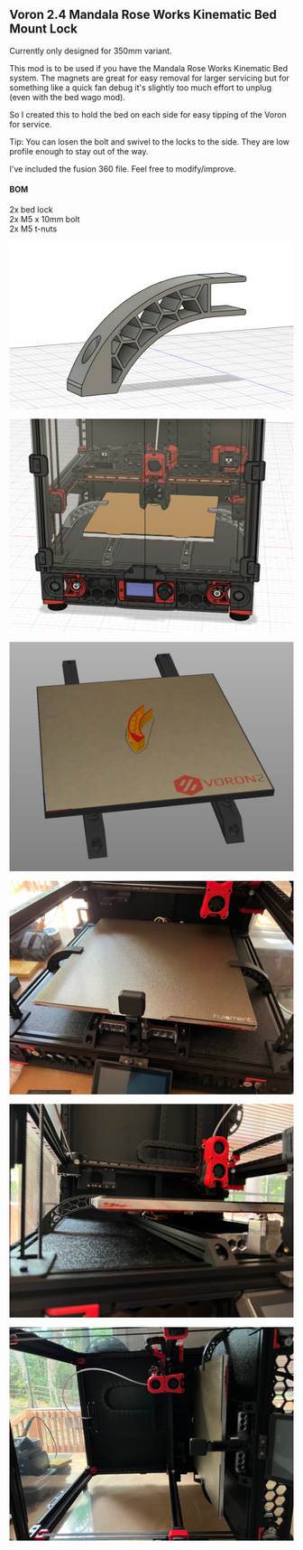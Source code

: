 ## Voron 2.4 Mandala Rose Works Kinematic Bed Mount Lock

Currently only designed for 350mm variant.

This mod is to be used if you have the Mandala Rose Works Kinematic Bed system. The magnets are great for easy removal for larger servicing but for something like a quick fan debug it's slightly too much effort to unplug (even with the bed wago mod).

So I created this to hold the bed on each side for easy tipping of the Voron for service.

Tip: You can losen the bolt and swivel to the locks to the side. They are low profile enough to stay out of the way.

I've included the fusion 360 file. Feel free to modify/improve.

#### BOM  
2x bed lock  
2x M5 x 10mm bolt  
2x M5 t-nuts  

![](https://github.com/Levy4u/Voron/blob/main/mrw_kinem_bed_lock/images/1.jpg)

![](https://github.com/Levy4u/Voron/blob/main/mrw_kinem_bed_lock/images/2.jpg)

![](https://github.com/Levy4u/Voron/blob/main/mrw_kinem_bed_lock/images/3.jpg)

![](https://github.com/Levy4u/Voron/blob/main/mrw_kinem_bed_lock/images/4.jpg)

![](https://github.com/Levy4u/Voron/blob/main/mrw_kinem_bed_lock/images/5.jpg)

![](https://github.com/Levy4u/Voron/blob/main/mrw_kinem_bed_lock/images/6.jpg)
